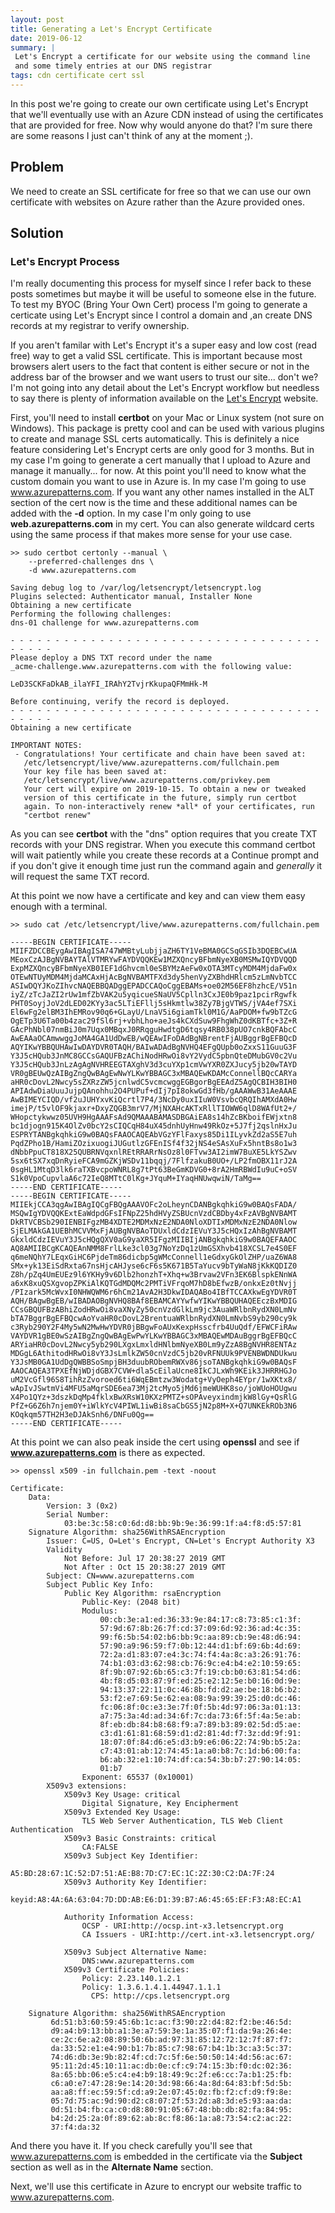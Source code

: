 ```yaml
---
layout: post
title: Generating a Let's Encrypt Certificate
date: 2019-06-12
summary: |
 Let's Encrypt a certificate for our website using the command line
 and some timely entries at our DNS registrar
tags: cdn certificate cert ssl
---
```

In this post we're going to create our own certificate
using Let's Encrypt that we'll eventually use with an Azure CDN instead of using
the certificates that are provided for free. Now why would anyone do that?  I'm
sure there are some reasons I just can't think of any at the moment ;).

## Problem
We need to create an SSL certificate for free so that we can use our own
certificate with websites on Azure rather than the Azure provided ones.

## Solution 
### Let's Encrypt Process
I'm really documenting this process for myself since I refer back to these posts
sometimes but maybe it will be useful to someone else in the future.  To test my
BYOC (Bring Your Own Cert) process I'm going to generate a certicate using Let's
Encrypt since I control a domain and ,an create DNS records at my registrar to
verify ownership.

If you aren't familar with Let's Encrypt it's a super easy and low cost
(read free) way to get a valid SSL certificate.  This is important because most
browsers alert users to the fact that content is either secure or not in the
address bar of the browser and we want users to trust our site... don't we?  I'm
not going into any detail about the Let's Encrypt workflow but needless to say
there is plenty of information available on the [Let's
Encrypt](https://letsencrypt.org/how-it-works/) website.

First, you'll need to install __certbot__ on your Mac or Linux system (not sure
on Windows).  This package is pretty cool and can be used with various plugins to create
and manage SSL certs automatically.  This is definitely a nice feature
considering Let's Encrypt certs are only good for 3 months.  But in my case I'm
going to generate a cert manually that I upload to Azure and manage it
manually... for now.  At this point you'll need to know what the custom domain
you want to use in Azure is.  In my case I'm going to use www.azurepatterns.com.
If you want any other names installed in the ALT section of the cert now is the
time and these additional names can be added with the __-d__ option.  In my case
I'm only going to use __web.azurepatterns.com__ in my cert.  You can also
generate wildcard certs using the same process if that makes more sense for your
use case.

```terminal
>> sudo certbot certonly --manual \
    --preferred-challenges dns \
    -d www.azurepatterns.com

Saving debug log to /var/log/letsencrypt/letsencrypt.log
Plugins selected: Authenticator manual, Installer None
Obtaining a new certificate
Performing the following challenges:
dns-01 challenge for www.azurepatterns.com

- - - - - - - - - - - - - - - - - - - - - - - - - - - - - - - - - - - - - - - -
Please deploy a DNS TXT record under the name
_acme-challenge.www.azurepatterns.com with the following value:

LeD3SCKFaDkAB_ilaYFI_IRAhY2TvjrKkupaQFMmHk-M

Before continuing, verify the record is deployed.
- - - - - - - - - - - - - - - - - - - - - - - - - - - - - - - - - - - - - - - -
Obtaining a new certificate

IMPORTANT NOTES:
 - Congratulations! Your certificate and chain have been saved at:
   /etc/letsencrypt/live/www.azurepatterns.com/fullchain.pem
   Your key file has been saved at:
   /etc/letsencrypt/live/www.azurepatterns.com/privkey.pem
   Your cert will expire on 2019-10-15. To obtain a new or tweaked
   version of this certificate in the future, simply run certbot
   again. To non-interactively renew *all* of your certificates, run
   "certbot renew"
```
As you can see __certbot__ with the "dns" option requires that you create TXT
records with your DNS registrar.  When you execute this command certbot will
wait patiently while you create these records at a Continue prompt and if you don't give it
enough time just run the command again and *generally* it will request the same
TXT record.

At this point we now have a certificate and key and can view them easy enough
with a terminal.
```terminal
>> sudo cat /etc/letsencrypt/live/www.azurepatterns.com/fullchain.pem

-----BEGIN CERTIFICATE-----
MIIFZDCCBEygAwIBAgISA747WMBtyLubjjaZH6TY1VeBMA0GCSqGSIb3DQEBCwUA
MEoxCzAJBgNVBAYTAlVTMRYwFAYDVQQKEw1MZXQncyBFbmNyeXB0MSMwIQYDVQQD
ExpMZXQncyBFbmNyeXB0IEF1dGhvcml0eSBYMzAeFw0xOTA3MTcyMDM4MjdaFw0x
OTEwNTUyMDM4MjdaMCAxHjAcBgNVBAMTFXd3dy5henVyZXBhdHRlcm5zLmNvbTCC
ASIwDQYJKoZIhvcNAQEBBQADggEPADCCAQoCggEBAMs+oe02M56EF8hzhcE/V51n
iyZ/zTcJaZI2rUw1mfZbVAK2u5yqicueSNaUV5Cplln3CxJE0b9paz1pcirRgwfk
PHT0SoyjJoV2dLED02KYy3ac5LTiEFllj5sHkmtlw38Zy7BjgVTWS/jVA4ef7SXi
El6wFg2elBM3IhEMRov90q6+GLayU/LnaV5i6giamTkl0M1G/AaPDOM+fw9bTZcG
OgETp3U6Ta00b4zac29fSl6rj+vbhLho+aeJs4kCXdSuw9FhgWhZ0dKBTfc+3Z+R
GAcPhNbl07nmBiJ0m7Uqx0MBqxJ0RRqguHwdtgD6tqsy4RB038pUO7cnkBQFAbcC
AwEAAaOCAmwwggJoMA4GA1UdDwEB/wQEAwIFoDAdBgNBrentFjAUBggrBgEFBQcD
AQYIKwYBBQUHAwIwDAYDVR0TAQH/BAIwADAdBgNVHQ4EFgQUpb0oZxxS11GuuG3F
Y3J5cHQub3JnMC8GCCsGAQUFBzAChiNodHRwOi8vY2VydC5pbnQteDMubGV0c2Vu
Y3J5cHQub3JnLzAgAgNVHREEGTAXghV3d3cuYXp1cmVwYXR0ZXJucy5jb20wTAYD
VR0gBEUwQzAIBgZngQwBAgEwNwYLKwYBBAGC3xMBAQEwKDAMcConnellBQcCARYa
aHR0cDovL2Nwcy5sZXRzZW5jcnlwdC5vcmcwggEGBgorBgEEAdZ5AgQCBIH3BIH0
APIAdwDiaUuuJujpQAnohhu2O4PUPuf+dIj7pI8okwGd3fHb/gAAAWwB31AeAAAE
AwBIMEYCIQD/vf2uJUHYxvKiQcrtl7P4/3NcDy0uxIIuW0VsvbcQRQIhAMXdA0Hw
imejP/t5vlOF9kjaxr+DxyZQGB3mrV7/MjNXAHcAKTxRllTIOWW6qlD8WAfUt2+/
WHopctykwwz05UVH9HgAAAFsAd9QMAAABAMASDBGAiEA8s14hZcBKboifEWjxtn8
bc1djogn915K4OlZv0bcY2sCIQCqH84uX45dnhUyHnw49RkOz+5J7fj2qslnHxJu
ESPRYTANBgkqhkiG9w0BAQsFAAOCAQEAbVGzYFlFaxys85Di1ILyvkZd2aS5E7uh
PqdZPho1B/HamiZOzixuogiJUGutlzGFEnISf4f32jNS4eSAsXuFx5hntBs8o1w3
dNbbPpuCT818X25QUBRNVqxnlREtRRARrNsOz8l0FTvw3AI2imW7BuXE5LkYSZwv
5sx6tSX7xqDnRyieFCA9mGZKjWSDv11bqqj/7FlfzakuB0UO+/LP2fmOBX11rJ2A
0sgHL1MtqD3lk6raTXBvcpoWNRL8g7tPt63BeGmKDVG0+8rA2HmRBWdIu9uC+oSV
S1k0VpoCupvlaA6c72IeQ8MTtC0lKg+JYquM+IYaqHNUwqwiN/TaMg==
-----END CERTIFICATE-----
-----BEGIN CERTIFICATE-----
MIIEkjCCA3qgAwIBAgIQCgFBQgAAAVOFc2oLheynCDANBgkqhkiG9w0BAQsFADA/
MSQwIgYDVQQKExtEaWdpdGFsIFNpZ25hdHVyZSBUcnVzdCBDby4xFzAVBgNVBAMT
DkRTVCBSb290IENBIFgzMB4XDTE2MDMxNzE2NDA0NloXDTIxMDMxNzE2NDA0Nlow
SjELMAkGA1UEBhMCVVMxFjAUBgNVBAoTDUxldCdzIEVuY3J5cHQxIzAhBgNVBAMT
GkxldCdzIEVuY3J5cHQgQXV0aG9yaXR5IFgzMIIBIjANBgkqhkiG9w0BAQEFAAOC
AQ8AMIIBCgKCAQEAnNMM8FrlLke3cl03g7NoYzDq1zUmGSXhvb418XCSL7e4S0EF
q6meNQhY7LEqxGiHC6PjdeTm86dicbp5gWMcConnell1eGdxyGkOlZHP/uaZ6WA8
SMx+yk13EiSdRxta67nsHjcAHJyse6cF6s5K671B5TaYucv9bTyWaN8jKkKQDIZ0
Z8h/pZq4UmEUEz9l6YKHy9v6Dlb2honzhT+Xhq+w3Brvaw2VFn3EK6BlspkENnWA
a6xK8xuQSXgvopZPKiAlKQTGdMDQMc2PMTiVFrqoM7hD8bEfwzB/onkxEz0tNvjj
/PIzark5McWvxI0NHWQWM6r6hCm21AvA2H3DkwIDAQABo4IBfTCCAXkwEgYDVR0T
AQH/BAgwBgEB/wIBADAOBgNVHQ8BAf8EBAMCAYYwfwYIKwYBBQUHAQEEczBxMDIG
CCsGBQUFBzABhiZodHRwOi8vaXNyZy50cnVzdGlkLm9jc3AuaWRlbnRydXN0LmNv
bTA7BggrBgEFBQcwAoYvaHR0cDovL2BrentuaWRlbnRydXN0LmNvbS9yb290cy9k
c3Ryb290Y2F4My5wN2MwHwYDVR0jBBgwFoAUxKexpHsscfrb4UuQdf/EFWCFiRAw
VAYDVR1gBE0wSzAIBgZngQwBAgEwPwYLKwYBBAGC3xMBAQEwMDAuBggrBgEFBQcC
ARYiaHR0cDovL2Nwcy5yb290LXgxLmxldHNlbmNyeXB0Lm9yZzA8BgNVHR8ENTAz
MDGgL6AthitodHRwOi8vY3JsLmlkZW50cnVzdC5jb20vRFNUUk9PVENBWDNDUkwu
Y3JsMB0GA1UdDgQWBBSoSmpjBH3duubRObemRWXv86jsoTANBgkqhkiG9w0BAQsF
AAOCAQEA3TPXEfNjWDjdGBX7CVW+dla5cEilaUcne8IkCJLxWh9KEik3JHRRHGJo
uM2VcGfl96S8TihRzZvoroed6ti6WqEBmtzw3Wodatg+VyOeph4EYpr/1wXKtx8/
wApIvJSwtmVi4MFU5aMqrSDE6ea73Mj2tcMyo5jMd6jmeWUHK8so/joWUoHOUgwu
X4Po1QYz+3dszkDqMp4fklxBwXRsW10KXzPMTZ+sOPAveyxindmjkW8lGy+QsRlG
PfZ+G6Z6h7njem0Y+iWlkYcV4PIWL1iwBi8saCbGS5jN2p8M+X+Q7UNKEkROb3N6
KOqkqm57TH2H3eDJAkSnh6/DNFu0Qg==
-----END CERTIFICATE-----
```
At this point we can also peak inside the cert using __openssl__ and see if
__www.azurepatterns.com__ is there as expected.

```terminal
>> openssl x509 -in fullchain.pem -text -noout

Certificate:
    Data:
        Version: 3 (0x2)
        Serial Number:
            03:be:3c:58:c0:6d:d8:bb:9b:9e:36:99:1f:a4:f8:d5:57:81
    Signature Algorithm: sha256WithRSAEncryption
        Issuer: C=US, O=Let's Encrypt, CN=Let's Encrypt Authority X3
        Validity
            Not Before: Jul 17 20:38:27 2019 GMT
            Not After : Oct 15 20:38:27 2019 GMT
        Subject: CN=www.azurepatterns.com
        Subject Public Key Info:
            Public Key Algorithm: rsaEncryption
                Public-Key: (2048 bit)
                Modulus:
                    00:cb:3e:a1:ed:36:33:9e:84:17:c8:73:85:c1:3f:
                    57:9d:67:8b:26:7f:cd:37:09:6d:92:36:ad:4c:35:
                    99:f6:5b:54:02:b6:bb:9c:aa:89:cb:9e:48:d6:94:
                    57:90:a9:96:59:f7:0b:12:44:d1:bf:69:6b:4d:69:
                    72:2a:d1:83:07:e4:3c:74:f4:4a:8c:a3:26:91:76:
                    74:b1:03:d3:62:98:cb:76:9c:e4:b4:e2:10:59:65:
                    8f:9b:07:92:6b:65:c3:7f:19:cb:b0:63:81:54:d6:
                    4b:f8:d5:03:87:9f:ed:25:e2:12:5e:b0:16:0d:9e:
                    94:13:37:22:11:0c:46:8b:fd:d2:ae:be:18:b6:b2:
                    53:f2:e7:69:5e:62:ea:08:9a:99:39:25:d0:dc:46:
                    fc:06:8f:0c:e3:3e:7f:0f:5b:4d:97:06:3a:01:13:
                    a7:75:3a:4d:ad:34:6f:7c:da:73:6f:5f:4a:5e:ab:
                    8f:eb:db:84:b8:68:f9:a7:89:b3:89:02:5d:d5:ae:
                    c3:d1:61:81:68:59:d1:d2:81:4d:f7:3z:dd:9f:91:
                    18:07:0f:84:d6:e5:d3:b9:e6:06:22:74:9b:b5:2a:
                    c7:43:01:ab:12:74:45:1a:a0:b8:7c:1d:b6:00:fa:
                    b6:ab:32:e1:10:74:df:ca:54:3b:b7:27:90:14:05:
                    01:b7
                Exponent: 65537 (0x10001)
        X509v3 extensions:
            X509v3 Key Usage: critical
                Digital Signature, Key Encipherment
            X509v3 Extended Key Usage: 
                TLS Web Server Authentication, TLS Web Client Authentication
            X509v3 Basic Constraints: critical
                CA:FALSE
            X509v3 Subject Key Identifier: 
                A5:BD:28:67:1C:52:D7:51:AE:B8:7D:C7:EC:1C:2Z:30:C2:DA:7F:24
            X509v3 Authority Key Identifier: 
                keyid:A8:4A:6A:63:04:7D:DD:AB:E6:D1:39:B7:A6:45:65:EF:F3:A8:EC:A1

            Authority Information Access: 
                OCSP - URI:http://ocsp.int-x3.letsencrypt.org
                CA Issuers - URI:http://cert.int-x3.letsencrypt.org/

            X509v3 Subject Alternative Name: 
                DNS:www.azurepatterns.com
            X509v3 Certificate Policies: 
                Policy: 2.23.140.1.2.1
                Policy: 1.3.6.1.4.1.44947.1.1.1
                  CPS: http://cps.letsencrypt.org

    Signature Algorithm: sha256WithRSAEncryption
         6d:51:b3:60:59:45:6b:1c:ac:f3:90:z2:d4:82:f2:be:46:5d:
         d9:a4:b9:13:bb:a1:3e:a7:59:3e:1a:35:07:f1:da:9a:26:4e:
         ce:2c:6e:a2:08:89:50:6b:ad:97:31:85:12:72:12:7f:87:f7:
         da:33:52:e1:e4:90:b1:7b:85:c7:98:67:b4:1b:3c:a3:5c:37:
         74:d6:db:3e:9b:82:4f:cd:7c:5f:6e:50:50:14:4d:56:ac:67:
         95:11:2d:45:10:11:ac:db:0e:cf:c9:74:15:3b:f0:dc:02:36:
         8a:65:bb:06:e5:c4:e4:b9:18:49:9c:2f:e6:cc:7a:b1:25:fb:
         c6:a0:e7:47:28:9e:14:20:3d:98:66:4a:8d:64:83:bf:5d:5b:
         aa:a8:ff:ec:59:5f:cd:a9:2e:07:45:0z:fb:f2:cf:d9:f9:8e:
         05:7d:75:ac:9d:90:d2:c8:07:2f:53:2d:a8:3d:e5:93:aa:da:
         0d:51:b4:fb:ca:c0:d8:80:91:05:67:48:bb:db:82:fa:84:95:
         b4:2d:25:2a:0f:89:62:ab:8c:f8:86:1a:a8:73:54:c2:ac:22:
         37:f4:da:32
```

And there you have it.  If you check carefully you'll see that
www.azurepatterns.com is embedded in the certificate via the __Subject__ section
as well as in the __Alternate Name__ section.

Next, we'll use this certificate in Azure to encrypt our website traffic to
www.azurepatterns.com.
